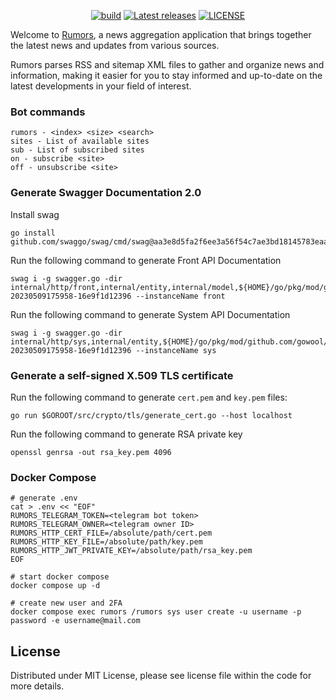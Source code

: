 [//]: # (<p align="center">)

[//]: # (    <a href="https://www.rumorsflow.com/" target="_blank" rel="noopener">)

[//]: # (        <img src="https://i.imgur.com/4BAQDhD.png" alt="RumorsFlow" />)

[//]: # (    </a>)

[//]: # (</p>)

<p align="center">
    <a href="https://github.com/rumorsflow/rumors/actions/workflows/release.yaml" target="_blank" rel="noopener"><img src="https://github.com/rumorsflow/rumors/actions/workflows/release.yaml/badge.svg" alt="build" /></a>
    <a href="https://github.com/rumorsflow/rumors/releases" target="_blank" rel="noopener"><img src="https://img.shields.io/github/v/release/rumorsflow/rumors.svg" alt="Latest releases" /></a>
    <a href="https://github.com/rumorsflow/rumors/blob/main/LICENSE" target="_blank" rel="noopener"><img src="https://img.shields.io/dub/l/vibe-d.svg" alt="LICENSE" /></a>
</p>

Welcome to [Rumors](https://www.rumorsflow.com/), a news aggregation application that brings together the latest news and updates from various sources.

Rumors parses RSS and sitemap XML files to gather and organize news and information, making it easier for you to stay informed and up-to-date on the latest developments in your field of interest.

### Bot commands

```shell
rumors - <index> <size> <search>
sites - List of available sites
sub - List of subscribed sites
on - subscribe <site>
off - unsubscribe <site>
```

### Generate Swagger Documentation 2.0

Install swag

```shell
go install github.com/swaggo/swag/cmd/swag@aa3e8d5fa2f6ee3a56f54c7ae3bd18145783eaac
```

Run the following command to generate Front API Documentation

```shell
swag i -g swagger.go -dir internal/http/front,internal/entity,internal/model,${HOME}/go/pkg/mod/github.com/gowool/wool@v0.0.0-20230509175958-16e9f1d12396 --instanceName front
```

Run the following command to generate System API Documentation

```shell
swag i -g swagger.go -dir internal/http/sys,internal/entity,${HOME}/go/pkg/mod/github.com/gowool/wool@v0.0.0-20230509175958-16e9f1d12396 --instanceName sys
```

### Generate a self-signed X.509 TLS certificate

Run the following command to generate `cert.pem` and `key.pem` files:

```shell
go run $GOROOT/src/crypto/tls/generate_cert.go --host localhost
```

Run the following command to generate RSA private key

```shell
openssl genrsa -out rsa_key.pem 4096
```

### Docker Compose

```shell
# generate .env
cat > .env << "EOF"
RUMORS_TELEGRAM_TOKEN=<telegram bot token>
RUMORS_TELEGRAM_OWNER=<telegram owner ID>
RUMORS_HTTP_CERT_FILE=/absolute/path/cert.pem
RUMORS_HTTP_KEY_FILE=/absolute/path/key.pem
RUMORS_HTTP_JWT_PRIVATE_KEY=/absolute/path/rsa_key.pem
EOF

# start docker compose
docker compose up -d

# create new user and 2FA
docker compose exec rumors /rumors sys user create -u username -p password -e username@mail.com
```

## License

Distributed under MIT License, please see license file within the code for more details.
